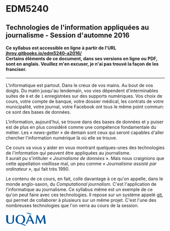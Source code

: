 # EDM5240
## Technologies de l'information appliquées au journalisme - Session d'automne 2016
#### Ce syllabus est accessible en ligne à partir de l'URL [jhroy.gitbooks.io/edm5240-a2016/](https://jhroy.gitbooks.io/edm5240-a2016/)<br>Certains éléments de ce document, dans ses versions en ligne ou PDF, sont en anglais. Veuillez m'en excuser, je n'ai pas trouvé la façon de les franciser.

-----

L'informatique est partout. Dans le creux de vos mains. Au bout de vos doigts. Du matin jusqu'au lendemain, vos vies dépendent d'interminables suites de `0` et de `1` enregistrées sur des supports numériques. Vos choix de cours, votre compte de banque, votre dossier médical, les contrats de votre municipalité, votre journal, votre Facebook ont tous le même point commun: ce sont des bases de données.

L'information, aujourd'hui, se trouve dans des bases de données et y puiser est de plus en plus considéré comme une compétence fondamentale du métier. Les *«&nbsp;news-getter&nbsp;»* de demain sont ceux qui seront capables d'aller chercher l'information numérique là où elle se trouve. 

Ce cours va vous y aider en vous montrant quelques-unes des technologies de l'information qui peuvent être appliquées au journalisme.<br>
Il aurait pu s'intituler _«&nbsp;Journalisme de données&nbsp;»_. Mais nous craignions que cette appellation vieillisse mal, un peu comme _«&nbsp;Journalisme assisté par ordinateur&nbsp;»_, qui fait très 1990.

Le contenu de ce cours, en fait, colle davantage à ce qu'on appelle, dans le monde anglo-saxon, du *Computational journalism*. C'est l'application de l'informatique au journalisme. Ce syllabus même est un exemple de ce qu'on peut faire avec ces technologies. Il repose sur un système appelé [git](https://fr.wikipedia.org/wiki/Git), qui permet de collaborer à plusieurs sur un même projet. C'est l'une des nombreuses technologies que l'on verra au cours de la session.

![](/assets/LogoUQAM.png)
